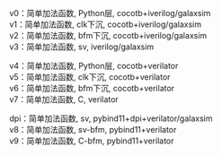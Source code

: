 v0：简单加法函数, Python层, cocotb+iverilog/galaxsim  
v1：简单加法函数, clk下沉, cocotb+iverilog/galaxsim  
v2：简单加法函数, bfm下沉, cocotb+iverilog/galaxsim  
v3：简单加法函数, sv, iverilog/galaxsim  

v4：简单加法函数, Python层, cocotb+verilator  
v5：简单加法函数, clk下沉, cocotb+verilator  
v6：简单加法函数, bfm下沉, cocotb+verilator  
v7：简单加法函数, C, verilator  

dpi：简单加法函数, sv, pybind11+dpi+verilator/galaxsim  
v8：简单加法函数, sv-bfm, pybind11+verilator  
v9：简单加法函数, C-bfm, pybind11+verilator  

